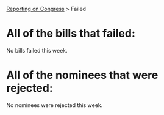 [Reporting on Congress](index.md) &gt; Failed

All of the bills that failed:
============================

No bills failed this week. 

All of the nominees that were rejected:
======================================

No nominees were rejected this week.

